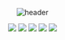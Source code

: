 <div align=center>
  
  ![header](https://capsule-render.vercel.app/api?type=waving&color=0:2C69F6,100:2C69F6&height=300&section=header&text=HwangSB's%20Github&fontSize=45&fontColor=auto)

  ![](http://github-profile-summary-cards.vercel.app/api/cards/profile-details?username=HwangSB&theme=transparent)
  ![](http://github-profile-summary-cards.vercel.app/api/cards/repos-per-language?username=HwangSB&theme=transparent&exclude=none)
  ![](http://github-profile-summary-cards.vercel.app/api/cards/most-commit-language?username=HwangSB&theme=transparent&exclude=none)
  ![](http://github-profile-summary-cards.vercel.app/api/cards/stats?username=HwangSB&theme=transparent)
  ![](http://github-profile-summary-cards.vercel.app/api/cards/productive-time?username=HwangSB&theme=transparent&utcOffset=9)
  
</div>
